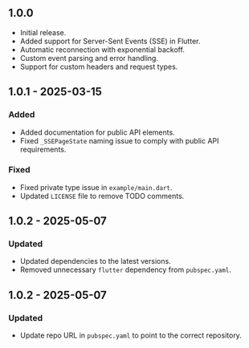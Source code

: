 ## 1.0.0

- Initial release.
- Added support for Server-Sent Events (SSE) in Flutter.
- Automatic reconnection with exponential backoff.
- Custom event parsing and error handling.
- Support for custom headers and request types.

## 1.0.1 - 2025-03-15
### Added
- Added documentation for public API elements.
- Fixed `_SSEPageState` naming issue to comply with public API requirements.

### Fixed
- Fixed private type issue in `example/main.dart`.
- Updated `LICENSE` file to remove TODO comments.

## 1.0.2 - 2025-05-07
### Updated
- Updated dependencies to the latest versions.
- Removed unnecessary `flutter` dependency from `pubspec.yaml`.

## 1.0.2 - 2025-05-07
### Updated
- Update repo URL in `pubspec.yaml` to point to the correct repository.